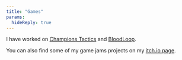 ```yaml
---
title: "Games"
params: 
  hideReply: true
---
```


I have worked on [Champions Tactics](https://championstactics.ubisoft.com/) and [BloodLoop](https://www.bloodloop.com).  

You can also find some of my game jams projects on my [itch.io page](https://thibaudio.itch.io/).